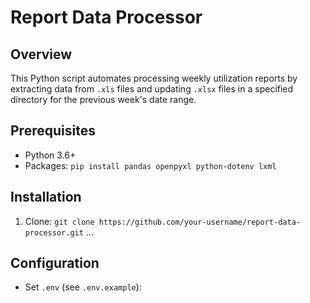 # Report Data Processor

## Overview
This Python script automates processing weekly utilization reports by extracting data from `.xls` files and updating `.xlsx` files in a specified directory for the previous week's date range.

## Prerequisites
- Python 3.6+
- Packages: `pip install pandas openpyxl python-dotenv lxml`

## Installation
1. Clone: `git clone https://github.com/your-username/report-data-processor.git`
...

## Configuration
- Set `.env` (see `.env.example`):
